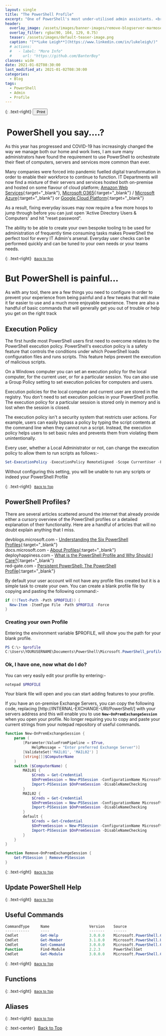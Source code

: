 ```yaml
---
layout: single
title: "The PowerShell Profile"
excerpt: "One of PowerShell's most under-utilised admin assistants. <br> How to improve your PowerShell user Environment."
header:
  overlay_image: /assets/images/banner-images/remove-blogserver-marmoset.png
  overlay_filter: rgba(90, 104, 129, 0.75)
  teaser: /assets/images/default-teaser-image.png
  caption: "[**Luke Leigh**](https://www.linkedin.com/in/lukeleigh/)"
  # actions:
  #   - label: "More Info"
  #     url: "https://github.com/BanterBoy"
classes: wide
date: 2021-01-02T08:30:00
last_modified_at: 2021-01-02T08:30:00
categories:
  - Blog
tags:
  - PowerShell
  - Admin
  - Profile
---
```


<script src="https://formspree.io/js/formbutton-v1.0.0.min.js" defer></script>
<script>
  window.formbutton=window.formbutton||function(){(formbutton.q=formbutton.q||[]).push(arguments)};
/* customize formbutton here*/
  formbutton("create", {
    action: "https://formspree.io/xvowjgjd",
    buttonImg: "<i class='fas fa-envelope' style='font-size:20px'/>",
    theme: "minimal",
    title: "Contact Me!",
    fields: [
      { 
        type: "email", 
        label: "Email:", 
        name: "email",
        required: true,
        placeholder: "your@email.com"
      },
      {
        type: "textarea",
        label: "Message:",
        name: "message",
        required: true,
        placeholder: "What's on your mind?",
      },
      { type: "submit" }
    ],
    styles: {
      fontFamily: "Roboto",
      fontSize: "1em",
      title: {
        background: "#999999",
      },
      button: {
        background: "#999999",
      }
    },
    initiallyVisible: false
  });
</script>

{: .text-right}
<span style="font-size:11px;"><button onclick="window.print()"><i class="fas fa-print" aria-hidden="true" style="color: black; margin-right:5px;"></i>Print</button></span>

# <i class="fas fa-book" aria-hidden="true" style="color: white; margin-right:5px;"></i> PowerShell you say....?

As this year has progressed and COVID-19 has increasingly changed the way we manage both our home and work lives, I am sure many administrators have found the requirement to use PowerShell to orchestrate their fleet of computers, servers and services more common than ever.

Many companies were forced into pandemic fuelled digital transformation in order to enable their workforce to continue to function. IT Departments will now find a mixture of their servers and services hosted both on-premise and hosted on some flavour of cloud platform; [Amazon Web Services][1]{:target="_blank"}, [Microsoft O365][2]{:target="_blank"} / [Microsoft Azure][3]{:target="_blank"} or [Google Cloud Platform][4]{:target="_blank"}

As a result, fixing everyday issues may now require a few more hoops to jump through before you can just open 'Active Directory Users & Computers' and hit "reset password".

The ability to be able to create your own bespoke tooling to be used for administration of frequently time consuming tasks makes PowerShell the perfect tool for every IT Admin's arsenal. Everyday user checks can be performed quickly and can be tuned to your own needs or your teams needs.

{: .text-right}
<span style="font-size:11px;"><a href="#"><i class="fas fa-caret-up" aria-hidden="true" style="color: white; margin-right:5px;"></i>Back to Top</a></span>

# But PowerShell is painful...

As with any tool, there are a few things you need to configure in order to prevent your experience from being painful and a few tweaks that will make it far easier to use and a much more enjoyable experience. There are also a handful of basic commands that will generally get you out of trouble or help you get on the right track

## Execution Policy

The first hurdle most PowerShell users first need to overcome relates to the PowerShell execution policy. PowerShell's execution policy is a safety feature that controls the conditions under which PowerShell loads configuration files and runs scripts. This feature helps prevent the execution of malicious scripts.

On a Windows computer you can set an execution policy for the local computer, for the current user, or for a particular session. You can also use a Group Policy setting to set execution policies for computers and users.

Execution policies for the local computer and current user are stored in the registry. You don't need to set execution policies in your PowerShell profile. The execution policy for a particular session is stored only in memory and is lost when the session is closed.

The execution policy isn't a security system that restricts user actions. For example, users can easily bypass a policy by typing the script contents at the command line when they cannot run a script. Instead, the execution policy helps users to set basic rules and prevents them from violating them unintentionally.

Every user, whether a Local Administrator or not, can change the execution policy to allow them to run scripts as follows:-

```powershell
Set-ExecutionPolicy -ExecutionPolicy RemoteSigned -Scope CurrentUser -Force
```

Without configuring this setting, you will be unable to run any scripts or indeed your PowerShell Profile

{: .text-right}
<span style="font-size:11px;"><a href="#"><i class="fas fa-caret-up" aria-hidden="true" style="color: white; margin-right:5px;"></i>Back to Top</a></span>

## PowerShell Profiles?

There are several articles scattered around the internet that already provide either a cursory overview of the PowerShell profiles or a detailed explanation of their functionality. Here are a handful of articles that will no doubt explain anything that I miss.

devblogs.microsoft.com - [Understanding the Six PowerShell Profiles][5]{:target="_blank"}<br>
docs.microsoft.com - [About Profiles][6]{:target="_blank"}<br>
deployhappiness.com - [What is the PowerShell Profile and Why Should I Care?][7]{:target="_blank"}<br>
red-gate.com - [Persistent PowerShell: The PowerShell Profile][8]{:target="_blank"}

By default your user account will not have any profile files created but it is a simple task to create your own. You can create a blank profile file by copying and pasting the following command:-
```powershell
if (!(Test-Path -Path $PROFILE)) {
  New-Item -ItemType File -Path $PROFILE -Force
}
```
### Creating your own Profile

Entering the environment variable $PROFILE, will show you the path for your blank profile.

 ```powershell
PS C:\> $profile
C:\Users\YOURUSERNAME\Documents\PowerShell\Microsoft.PowerShell_profile.ps1
 ```

### Ok, I have one, now what do I do?

You can very easily edit your profile by entering:-

```powershell
notepad $PROFILE
```

Your blank file will open and you can start adding features to your profile.

If you have an on-premise Exchange Servers, you can copy the following code, replacing [http://INTERNAL-EXCHANGE-URI/PowerShell/] with your servers address and this will enable you to use **`New-OnPremExchangeSession`** when you open your profile. No longer requiring you to copy and paste your current strings from your notepad repository of useful commands.

```powershell
function New-OnPremExchangeSession {
    param (
        [Parameter(ValueFromPipeline = $True,
            HelpMessage = "Enter preferred Exchange Server")]
        [ValidateSet('MAIL01', 'MAIL02') ]
        [string[]]$ComputerName
    )
    switch ($ComputerName) {
        MAIL01 {
            $Creds = Get-Credential
            $OnPremSession = New-PSSession -ConfigurationName Microsoft.Exchange -ConnectionUri http://INTERNAL-EXCHANGE-URI/PowerShell/ -Authentication Kerberos -Credential $Creds
            Import-PSSession $OnPremSession -DisableNameChecking
        }
        MAIL02 {
            $Creds = Get-Credential
            $OnPremSession = New-PSSession -ConfigurationName Microsoft.Exchange -ConnectionUri http://INTERNAL-EXCHANGE-URI/PowerShell/ -Authentication Kerberos -Credential $Creds
            Import-PSSession $OnPremSession -DisableNameChecking
        }
        default {
            $Creds = Get-Credential
            $OnPremSession = New-PSSession -ConfigurationName Microsoft.Exchange -ConnectionUri http://INTERNAL-EXCHANGE-URI/PowerShell/ -Authentication Kerberos -Credential $Creds
            Import-PSSession $OnPremSession -DisableNameChecking
        }
    }
}

function Remove-OnPremExchangeSession {
    Get-PSSession | Remove-PSSession
}
```



{: .text-right}
<span style="font-size:11px;"><a href="#"><i class="fas fa-caret-up" aria-hidden="true" style="color: white; margin-right:5px;"></i>Back to Top</a></span>

## Update PowerShell Help

{: .text-right}
<span style="font-size:11px;"><a href="#"><i class="fas fa-caret-up" aria-hidden="true" style="color: white; margin-right:5px;"></i>Back to Top</a></span>

## Useful Commands

```powershell
CommandType     Name                  Version    Source
-----------     ----                  -------    ------
Cmdlet          Get-Help              3.0.0.0    Microsoft.PowerShell.Core
Cmdlet          Get-Member            3.1.0.0    Microsoft.PowerShell.Utility
Cmdlet          Get-Command           3.0.0.0    Microsoft.PowerShell.Core
Function        Find-Module           2.2.3      PowerShellGet
Cmdlet          Get-Module            3.0.0.0    Microsoft.PowerShell.Core
```

{: .text-right}
<span style="font-size:11px;"><a href="#"><i class="fas fa-caret-up" aria-hidden="true" style="color: white; margin-right:5px;"></i>Back to Top</a></span>

## Functions

{: .text-right}
<span style="font-size:11px;"><a href="#"><i class="fas fa-caret-up" aria-hidden="true" style="color: white; margin-right:5px;"></i>Back to Top</a></span>

## Aliases

{: .text-right}
<span style="font-size:11px;"><a href="#"><i class="fas fa-caret-up" aria-hidden="true" style="color: white; margin-right:5px;"></i>Back to Top</a></span>




{: .text-center}
<a href="#" class="btn btn--info btn--small"><i class="fas fa-caret-up" aria-hidden="true" style="color: white; margin-right:5px;"></i>Back to Top</a>


[1]: https://aws.amazon.com/
[2]: https://www.office.com/
[3]: https://azure.microsoft.com/
[4]: https://cloud.google.com/
[5]: https://devblogs.microsoft.com/scripting/understanding-the-six-powershell-profiles/
[6]: https://docs.microsoft.com/en-us/powershell/module/microsoft.powershell.core/about/about_profiles
[7]: https://deployhappiness.com/what-is-the-powershell-profile-and-why-should-i-care/
[8]: https://www.red-gate.com/simple-talk/sysadmin/powershell/persistent-powershell-the-powershell-profile/

